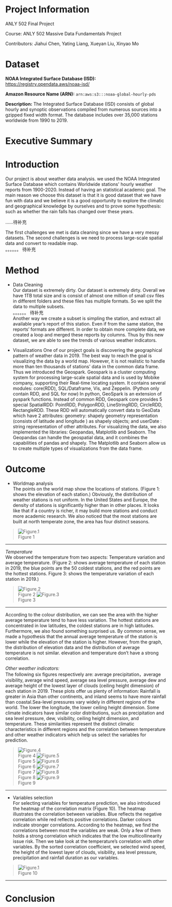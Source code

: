 # **Project Information**

ANLY 502 Final Project

Course: ANLY 502 Massive Data Fundamentals Project 

Contributors: Jiahui Chen, Yating Liang, Xueyan Liu, Xinyao Mo


# **Dataset**

**NOAA Integrated Surface Database (ISD):** https://registry.opendata.aws/noaa-isd/ 

**Amazon Resource Name (ARN):** `arn:aws:s3:::noaa-global-hourly-pds` 

**Description:** The Integrated Surface Database (ISD) consists of global hourly and synoptic observations compiled from numerous sources into a gzipped fixed width format. The database includes over 35,000 stations worldwide from 1990 to 2019.



# **Executive Summary**



# **Introduction**

Our project is about weather data analysis. we used the NOAA Integrated Surface Database which contains Worldwide stations' hourly weather reports from 1900-2020. Instead of having an statistical academic goal. The main reason we choose this dataset is that it is good dataset that we have fun with data and we believe it is a good opportunity to explore the climatic and geographical knowledge by ourselves and to prove some hypothesis: such as whether the rain falls has changed over these years. 


......待补充

The first challenges we met is data cleaning since we have a very messy datasets. 
The second challenges is we need to process large-scale spatial data and convert to readable map.  
。。。。。。 待补充


# **Method**
* Data Cleaning  
Our dataset is extremely dirty. Our dataset is extremely dirty. Overall we  have 1TB total size and is consist of almost one million of small csv files in different folders and these files  has  multiple formats. So we split the data to multiple subsets.  
。。。。。。 待补充      
Another way we create a subset is simpling the station, and extract all available year’s report of this station. Even if from the same station, the reports’ formats are different. In order to obtain more complete data, we created a loop and merged these reports by columns. Thus by this new dataset, we are able to see the trends of various weather indicators. 
 
 
 
* Visualizations 
One of our project goals is discovering the geographical pattern of weather data in 2019. The best way to reach the goal is visualizing the data by a world map. However, it is not realistic to handle more than ten thousands of stations' data in the common data frame. Thus we introduced the Geospark.   Geospark is a cluster computing system for processing large-scale spatial data and is used by Mobike company, supporting their Real-time locating system. It contains several modules: core(RDD), SQL/Dataframe, Vis, and Zeppelin. (Python only contain RDD, and SQL for now) In python, GeoSpark is an extension of pyspark functions. Instead of common RDD, Geospark core provides 5 special SpatialRDD: PointRDD, PolygonRDD, LineStringRDD, CircleRDD, RectangleRDD. These RDD will automatically convert data to GeoData which have 2 attributes: geometry:  shapely geometry representation (consists of latitude and longitude ) as shapely objects; and userDate : string representation of other attributes.  For visualizing the data, we also implemented the libraries: Geopandas, Matplotlib and Seaborn. The Geopandas can handle the geospatial data, and it combines the capabilities of pandas and shapely. The Matplotlib and Seaborn allow us to create multiple types of visualizations from the data frame. 




# **Outcome** 
* Worldmap analysis  
The points on the world map show the locations of stations. (Figure 1: shows the elevation of each station.) Obviously, the distribution of weather stations is not uniform. In the United States and Europe, the density of stations is significantly higher than in other places. It looks like that if a country is richer, it may build more stations and conduct more academic research. We also noticed that the most stations are built at north temperate zone, the area has four distinct seasons. 
> ![Figure.1](/image/worldmap-EVELVATION.png)  
> Figure 1         
----
*Temperature*  
We observed the temperature from two aspects: Temperature variation and average temperature. (Figure 2: shows average temperature of each station in 2019, the blue points are the 50 coldest stations,  and the red points are the hottest stations. Figure 3: shows the temperature variation of each station in 2019.) 
> ![Figure.2](/image/worldmap-TEMP-WITH%20HIGH%20LOW%20station.png)  
> Figure 2 
> ![Figure.3](/image/worldmap-TEMP-VAR.png)  
> Figure 3 
----
According to the colour distribution, we can see the area with the higher average temperature tend to have less variation. The hottest stations are concentrated in low latitudes, the coldest stations are in high latitudes. Furthermore, we also found something surprised us. By common sense, we made a hypothesis that the annual average temperature of the station is lower while the elevation of the station is higher. However, from the graph, the distribution of elevation data and the distribution of average temperature is not similar. elevation and temperature don’t have a strong correlation.   

*Other weather indicators:*    
The following six figures respectively are: average precipitation，average visibility, average wind speed, average sea level pressure, average dew and average height of the lowest layer of clouds (ceiling height dimension) of each station in 2019. These plots offer us plenty of information:  Rainfall is greater in Asia than other continents, and inland seems to have more rainfall than coastal.Sea-level pressures vary widely in different regions of the world. The lower the longitude, the lower ceiling height dimension. Some climate indicators have similar color distributions, such as precipitation and sea level pressure, dew, visibility, ceiling height dimension, and temperature. These similarities represent the distinct climatic characteristics in different regions and the correlation between temperature and other weather indicators which help us select the variables for prediction.
> ![Figure.4](/image/worldmap-PRECIP.png)  
> Figure 4
> ![Figure.5](/image/worldmap-VIS.png)  
> Figure 5
> ![Figure.6](/image/worldmap-WIND.png)  
> Figure 6
> ![Figure.7](/image/worldmap-SLP.png)  
> Figure 7
> ![Figure.8](/image/worldmap-DEW.png)  
> Figure 8
> ![Figure.9](/image/worldmap-CIG.png)  
> Figure 9
----  


* Variables selection   
For selecting variables for temperature prediction, we also introduced the heatmap of the correlation matrix (Figure 10). The heatmap illustrates the correlation between variables. Blue reflects the negative correlation while red reflects positive correlations. Darker colours indicate stronger correlations. According to the heatmap, we find the correlations between most the variables are weak.  Only a few of them holds a strong correlation which indicates that the low multicollinearity issue risk. Then we take look at the temperature’s correlation with other variables. By the sorted correlation coefficient, we selected wind speed, the height of the lowest layer of clouds, visibility, sea level pressure, precipitation and rainfall duration as our variables. 
> ![Figure.1](/image/corr_full.png)  
> Figure 10         
----
  
  
  
# **Conclusion** 
  
  
